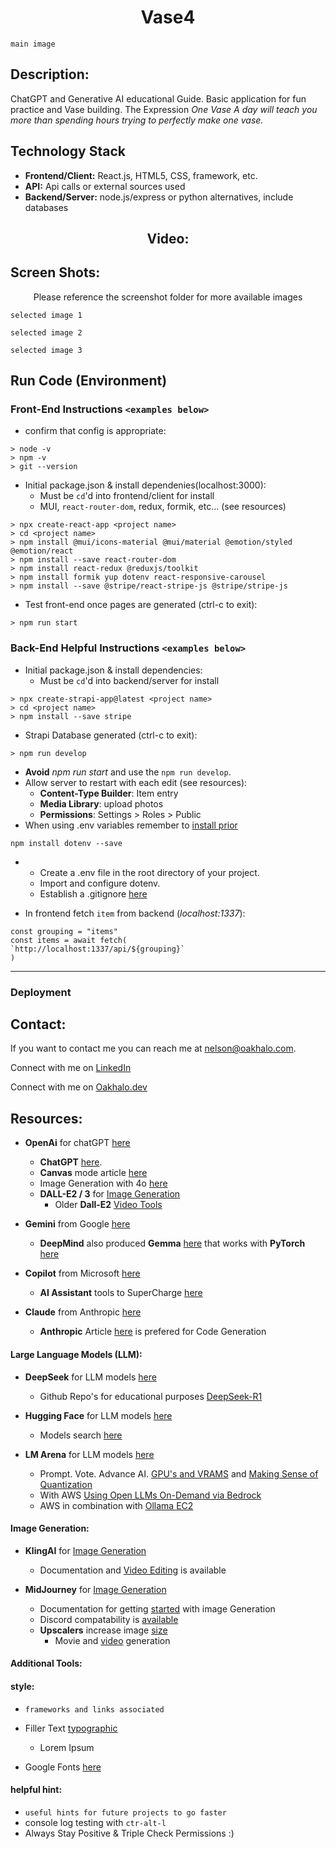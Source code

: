 <h1 align="center">Vase4</h1>

`main image`

## Description:
ChatGPT and Generative AI educational Guide. Basic application for fun practice and Vase building. The Expression *One Vase A day will teach you more than spending hours trying to perfectly make one vase.* 

## Technology Stack
- **Frontend/Client:** React.js, HTML5, CSS, framework, etc.
- **API:** Api calls or external sources used
- **Backend/Server:** node.js/express or python alternatives, include databases

<h2 align="center">Video:</h2>

## Screen Shots:
<p align="center">Please reference the screenshot folder for more available images</p>

`selected image 1`

`selected image 2`

`selected image 3`

## Run Code (Environment)

### Front-End Instructions `<examples below>`
- confirm that config is appropriate:
```
> node -v
> npm -v
> git --version
```

- Initial package.json & install dependenies(localhost:3000):
    - Must be `cd`'d into frontend/client for install
    - MUI, `react-router-dom`, redux, formik, etc... (see resources)
```
> npx create-react-app <project name>
> cd <project name>
> npm install @mui/icons-material @mui/material @emotion/styled @emotion/react
> npm install --save react-router-dom
> npm install react-redux @reduxjs/toolkit
> npm install formik yup dotenv react-responsive-carousel
> npm install --save @stripe/react-stripe-js @stripe/stripe-js
```
- Test front-end once pages are generated (ctrl-c to exit):
```
> npm run start
```

### Back-End Helpful Instructions `<examples below>`
- Initial package.json & install dependencies:
    - Must be `cd`'d into backend/server for install
```
> npx create-strapi-app@latest <project name>
> cd <project name>
> npm install --save stripe
```
- Strapi Database generated (ctrl-c to exit):
```
> npm run develop
```
- **Avoid** *npm run start* and use the `npm run develop`. 
- Allow server to restart with each edit (see resources): 
    - **Content-Type Builder**: Item entry
    - **Media Library**: upload photos
    - **Permissions**: Settings > Roles > Public
- When using .env variables remember to [install prior](https://www.npmjs.com/package/dotenv/v/14.0.0)
```
npm install dotenv --save
```
-
    - Create a .env file in the root directory of your project.
    - Import and configure dotenv.
    - Establish a .gitignore [here](https://git-scm.com/docs/gitignore)

- In frontend fetch `item` from backend (*localhost:1337*):
```
const grouping = "items"
const items = await fetch(
`http://localhost:1337/api/${grouping}`
)
```
--------------------------
### Deployment



## Contact:
<!--- You can add in your linkedin, medium, stack overflow, dev.to account, etc. here --->
If you want to contact me you can reach me at <nelson@oakhalo.com>.

Connect with me on <a href="https://www.linkedin.com/in/ayla-nelson/">LinkedIn</a>

Connect with me on <a href="https://github.com/oakHalo">Oakhalo.dev</a>

## Resources:
- **OpenAi** for chatGPT [here](https://openai.com/)
    - **ChatGPT** [here](https://platform.openai.com/docs/overview).
    - **Canvas** mode article [here](https://openai.com/index/introducing-canvas/)
    - Image Generation with 4o [here](https://openai.com/index/introducing-4o-image-generation/) 
    - **DALL-E2 / 3** for [Image Generation](https://openai.com/index/dall-e-3/)
        - Older **Dall-E2** [Video Tools](https://openai.com/index/dall-e-2/)

- **Gemini** from Google [here](https://deepmind.google/models/gemini/)
    - **DeepMind** also produced **Gemma** [here](https://deepmind.google/models/gemma/) that works with **PyTorch** [here](https://ai.google.dev/gemma/docs/core/pytorch_gemma)

- **Copilot** from Microsoft [here](https://copilot.microsoft.com/chats/rpkvJ7S3n4AYbn2snuAYW)
    - **AI Assistant** tools to SuperCharge [here](https://www.microsoft.com/en-us/microsoft-copilot/organizations)

- **Claude** from Anthropic [here](https://www.anthropic.com/claude)
    - **Anthropic** Article [here](https://www.anthropic.com/news/introducing-claude) is prefered for Code Generation


#### **Large Language Models (LLM):**
- **DeepSeek** for LLM models [here](https://www.deepseek.com/)
    - Github Repo's for educational purposes [DeepSeek-R1](https://github.com/deepseek-ai/DeepSeek-R1)

- **Hugging Face** for LLM models [here](https://huggingface.co/)
    - Models search [here](https://huggingface.co/models)

- **LM Arena** for LLM models [here](https://lmarena.ai/)
    - Prompt. Vote. Advance AI. [GPU's and VRAMS](https://maximilian-schwarzmueller.com/articles/llms-gpu-cpu-vram-ram/) and [Making Sense of Quantization](https://maximilian-schwarzmueller.com/articles/making-sense-of-quantization/)
    - With AWS [Using Open LLMs On-Demand via Bedrock](https://maximilian-schwarzmueller.com/articles/using-open-models-on-demand-via-bedrock/)
    - AWS in combination with [Ollama EC2](https://medium.com/@sreskills/configuring-ollama-ai-llm-on-an-ec2-instance-in-aws-12cff0f5d83b)


#### **Image Generation:**
- **KlingAI** for [Image Generation](https://www.klingai.com/global/)
    - Documentation and [Video Editing](https://app.klingai.com/global/image-to-video/frame-mode/new?ra=4) is available

- **MidJourney** for [Image Generation](https://www.midjourney.com/home)
    - Documentation for getting [started](https://docs.midjourney.com/hc/en-us) with image Generation
    - Discord compatability is [available](https://discord.com/invite/midjourney)
    - **Upscalers** increase image [size](https://docs.midjourney.com/hc/en-us/articles/32804058614669-Upscalers)
      - Movie and [video](https://docs.midjourney.com/hc/en-us/articles/37460773864589-Video) generation

#### **Additional Tools:**



#### **style:** 
- `frameworks and links associated`

- Filler Text [typographic](https://generator.lorem-ipsum.info/)
    - Lorem Ipsum 
- Google Fonts [here](https://fonts.google.com/)

#### **helpful hint:** 
- `useful hints for future projects to go faster`
- console log testing with `ctr-alt-l` 
- Always Stay Positive & Triple Check Permissions :)




<!-- 
### TODO stx: 
Future Structure (stx):
backend
frontend
images
screenShots [contains video link]
troubleShooting [contains issues resolved]
--
https://www.udemy.com/course/chatgpt-bard-bing-complete-guide-to-chatgpt-openai-apis/learn/lecture/50196317#overview

-->
